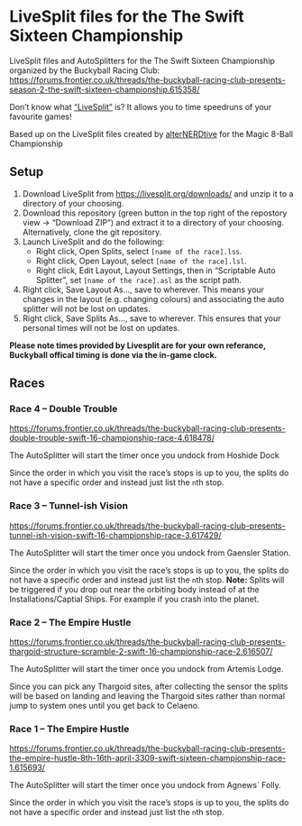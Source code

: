 # LiveSplit files for the The Swift Sixteen Championship

LiveSplit files and AutoSplitters for the The Swift Sixteen Championship organized by the Buckyball Racing Club: <https://forums.frontier.co.uk/threads/the-buckyball-racing-club-presents-season-2-the-swift-sixteen-championship.615358/>

Don’t know what [“LiveSplit”](https://livesplit.org) is? It allows you to time speedruns of your favourite games!

Based up on the LiveSplit files created by [alterNERDtive](https://github.com/alterNERDtive/LiveSplit-Elite-Magic-8-Ball-Championship) for the Magic 8-Ball Championship 

## Setup

1. Download LiveSplit from <https://livesplit.org/downloads/> and unzip it to a directory of your choosing.
2. Download this repository (green button in the top right of the repostory view → “Download ZIP”) and extract it to a directory of your choosing. Alternatively, clone the git repository.
3. Launch LiveSplit and do the following:
   - Right click, Open Splits, select `[name of the race].lss`.
   - Right click, Open Layout, select `[name of the race].lsl`.
   - Right click, Edit Layout, Layout Settings, then in “Scriptable Auto Splitter”, set `[name of the race].asl` as the script path.
4. Right click, Save Layout As…, save to wherever. This means your changes in the layout (e.g. changing colours) and associating the auto splitter will not be lost on updates.
5. Right click, Save Splits As…, save to wherever. This ensures that your personal times will not be lost on updates.

**Please note times provided by Livesplit are for your own referance, Buckyball offical timing is done via the in-game clock.**


## Races

### Race 4 – Double Trouble

<https://forums.frontier.co.uk/threads/the-buckyball-racing-club-presents-double-trouble-swift-16-championship-race-4.618478/>

The AutoSplitter will start the timer once you undock from Hoshide Dock 

Since the order in which you visit the race’s stops is up to you, the splits do not have a specific order and instead just list the `n`th stop.

### Race 3 – Tunnel-ish Vision

<https://forums.frontier.co.uk/threads/the-buckyball-racing-club-presents-tunnel-ish-vision-swift-16-championship-race-3.617429/>

The AutoSplitter will start the timer once you undock from Gaensler Station. 

Since the order in which you visit the race’s stops is up to you, the splits do not have a specific order and instead just list the `n`th stop.
**Note:** Splits will be triggered if you drop out near the orbiting body instead of at the Installations/Captial Ships. For example if you crash into the planet.

### Race 2 – The Empire Hustle

<https://forums.frontier.co.uk/threads/the-buckyball-racing-club-presents-thargoid-structure-scramble-2-swift-16-championship-race-2.616507/>

The AutoSplitter will start the timer once you undock from Artemis Lodge.

Since you can pick any Thargoid sites, after collecting the sensor the splits will be based on landing and leaving the Thargoid sites rather than normal jump to system ones until you get back to Celaeno.


### Race 1 – The Empire Hustle

<https://forums.frontier.co.uk/threads/the-buckyball-racing-club-presents-the-empire-hustle-8th-16th-april-3309-swift-sixteen-championship-race-1.615693/>

The AutoSplitter will start the timer once you undock from Agnews` Folly. 

Since the order in which you visit the race’s stops is up to you, the splits do not have a specific order and instead just list the `n`th stop.



